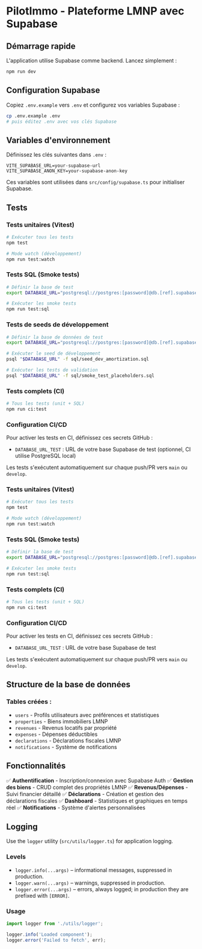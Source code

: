 # PilotImmo - Plateforme LMNP avec Supabase

## Démarrage rapide

L'application utilise Supabase comme backend. Lancez simplement :

```bash
npm run dev
```

## Configuration Supabase

Copiez `.env.example` vers `.env` et configurez vos variables Supabase :

```bash
cp .env.example .env
# puis éditez .env avec vos clés Supabase
```

## Variables d'environnement

Définissez les clés suivantes dans `.env` :

```
VITE_SUPABASE_URL=your-supabase-url
VITE_SUPABASE_ANON_KEY=your-supabase-anon-key
```

Ces variables sont utilisées dans `src/config/supabase.ts` pour initialiser Supabase.

## Tests

### Tests unitaires (Vitest)
```bash
# Exécuter tous les tests
npm test

# Mode watch (développement)
npm run test:watch
```

### Tests SQL (Smoke tests)
```bash
# Définir la base de test
export DATABASE_URL="postgresql://postgres:[password]@db.[ref].supabase.co:5432/postgres"

# Exécuter les smoke tests
npm run test:sql
```

### Tests de seeds de développement
```bash
# Définir la base de données de test
export DATABASE_URL="postgresql://postgres:[password]@db.[ref].supabase.co:5432/postgres"

# Exécuter le seed de développement
psql "$DATABASE_URL" -f sql/seed_dev_amortization.sql

# Exécuter les tests de validation
psql "$DATABASE_URL" -f sql/smoke_test_placeholders.sql
```

### Tests complets (CI)
```bash
# Tous les tests (unit + SQL)
npm run ci:test
```

### Configuration CI/CD

Pour activer les tests en CI, définissez ces secrets GitHub :
- `DATABASE_URL_TEST` : URL de votre base Supabase de test (optionnel, CI utilise PostgreSQL local)

Les tests s'exécutent automatiquement sur chaque push/PR vers `main` ou `develop`.

### Tests unitaires (Vitest)
```bash
# Exécuter tous les tests
npm test

# Mode watch (développement)
npm run test:watch
```

### Tests SQL (Smoke tests)
```bash
# Définir la base de test
export DATABASE_URL="postgresql://postgres:[password]@db.[ref].supabase.co:5432/postgres"

# Exécuter les smoke tests
npm run test:sql
```

### Tests complets (CI)
```bash
# Tous les tests (unit + SQL)
npm run ci:test
```

### Configuration CI/CD

Pour activer les tests en CI, définissez ces secrets GitHub :
- `DATABASE_URL_TEST` : URL de votre base Supabase de test

Les tests s'exécutent automatiquement sur chaque push/PR vers `main` ou `develop`.

## Structure de la base de données

### Tables créées :
- `users` - Profils utilisateurs avec préférences et statistiques
- `properties` - Biens immobiliers LMNP
- `revenues` - Revenus locatifs par propriété
- `expenses` - Dépenses déductibles
- `declarations` - Déclarations fiscales LMNP
- `notifications` - Système de notifications

## Fonctionnalités

✅ **Authentification** - Inscription/connexion avec Supabase Auth
✅ **Gestion des biens** - CRUD complet des propriétés LMNP
✅ **Revenus/Dépenses** - Suivi financier détaillé
✅ **Déclarations** - Création et gestion des déclarations fiscales
✅ **Dashboard** - Statistiques et graphiques en temps réel
✅ **Notifications** - Système d'alertes personnalisées

## Logging

Use the `logger` utility (`src/utils/logger.ts`) for application logging.

### Levels
- `logger.info(...args)` – informational messages, suppressed in production.
- `logger.warn(...args)` – warnings, suppressed in production.
- `logger.error(...args)` – errors, always logged; in production they are prefixed with `[ERROR]`.

### Usage

```ts
import logger from './utils/logger';

logger.info('Loaded component');
logger.error('Failed to fetch', err);
```
